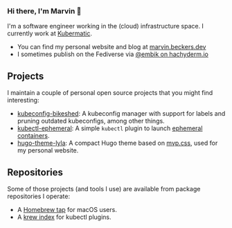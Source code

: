 ### Hi there, I'm Marvin :wave:

I'm a software engineer working in the (cloud) infrastructure space. I currently work at [Kubermatic](https://github.com/kubermatic).

- You can find my personal website and blog at <a rel="me" href="https://marvin.beckers.dev">marvin.beckers.dev</a>
- I sometimes publish on the Fediverse via <a rel="me" href="https://hachyderm.io/@embik">@embik on hachyderm.io</a>

## Projects

I maintain a couple of personal open source projects that you might find interesting:

- [kubeconfig-bikeshed](https://github.com/embik/kubeconfig-bikeshed): A kubeconfig manager with support for labels and pruning outdated kubeconfigs, among other things.
- [kubectl-ephemeral](https://github.com/embik/kubectl-ephemeral): A simple `kubectl` plugin to launch [ephemeral containers](https://kubernetes.io/docs/concepts/workloads/pods/ephemeral-containers/).
- [hugo-theme-lyla](https://github.com/embik/hugo-theme-lyla): A compact Hugo theme based on [mvp.css](https://github.com/andybrewer/mvp), used for my personal website.

## Repositories

Some of those projects (and tools I use) are available from package repositories I operate:

- A [Homebrew tap](https://github.com/embik/homebrew-tap) for macOS users.
- A [krew index](https://github.com/embik/krew-index) for kubectl plugins.
